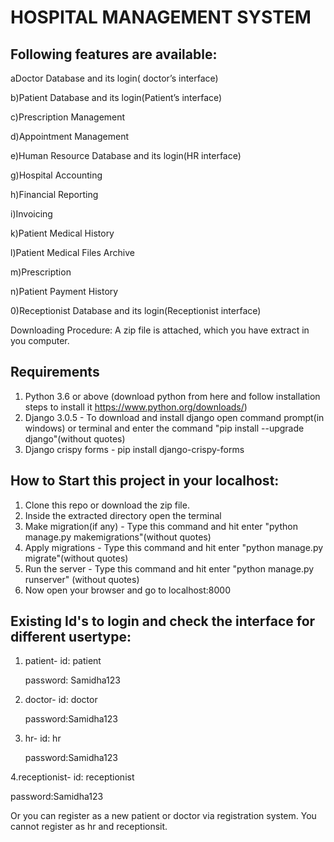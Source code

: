 # HOSPITAL MANAGEMENT SYSTEM

## Following features are available:
aDoctor Database and its login( doctor’s interface)

b)Patient Database and its login(Patient’s interface)

c)Prescription Management

d)Appointment Management

e)Human Resource Database and its login(HR interface)

g)Hospital Accounting

h)Financial Reporting

i)Invoicing

k)Patient Medical History

l)Patient Medical Files Archive

m)Prescription

n)Patient Payment History

0)Receptionist Database and its login(Receptionist interface)

Downloading Procedure:
A zip file is attached, which you have extract in you computer.

## Requirements
1. Python 3.6 or above (download python from here and follow installation steps to install it https://www.python.org/downloads/)
2. Django 3.0.5 - To download and install django open command prompt(in windows) or terminal and enter the command "pip install --upgrade django"(without quotes)
3. Django crispy forms - pip install django-crispy-forms

## How to Start this project in your localhost:
1. Clone this repo or download the zip file.
2. Inside the extracted directory open the terminal
3. Make migration(if any) - Type this command and hit enter "python manage.py makemigrations"(without quotes)
4. Apply migrations - Type this command and hit enter "python manage.py migrate"(without quotes)
5. Run the server - Type this command and hit enter "python manage.py runserver" (without quotes)
6. Now open your browser and go to localhost:8000

## Existing Id's to login and check the interface for different usertype:

1. patient- id: patient


   password: Samidha123
   
   
2. doctor- id: doctor


   password:Samidha123
   
   
3. hr- id: hr


   password:Samidha123
   
   
4.receptionist- id: receptionist


   password:Samidha123
   
   Or you can register as a new patient or doctor via registration system.
   You cannot register as hr and receptionsit.
